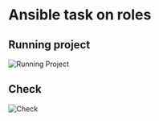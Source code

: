 # Ansible task on roles

## Running project

![Running Project](1.png)

## Check

![Check](2.png)




